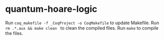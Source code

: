 # quantum-hoare-logic

Run ```coq_makefile -f _CoqProject -o CoqMakefile``` to update Makefile.
Run ```rm .*.aux && make clean ``` to clean the compiled files.
Run ```make``` to compile the files.
